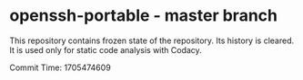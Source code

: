 # openssh-portable - master branch

This repository contains frozen state of the repository.
Its history is cleared. It is used only for static code
analysis with Codacy.

Commit Time: 1705474609